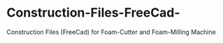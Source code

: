 # Construction-Files-FreeCad-
Construction Files (FreeCad) for Foam-Cutter and Foam-Milling Machine
